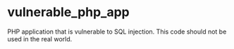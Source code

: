 # vulnerable_php_app
PHP application that is vulnerable to SQL injection. This code should not be used in the real world.

